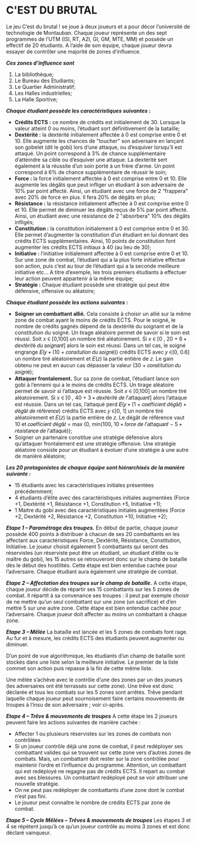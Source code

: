 # C'EST DU BRUTAL

Le jeu C’est du brutal ! se joue à deux joueurs et a pour décor l’université de technologie de Montauban. Chaque joueur représente un des sept programmes de l’UTM (ISI, RT, A2I, GI, GM, MTE, MM) et possède un effectif de 20 étudiants. A l’aide de son équipe, chaque joueur devra essayer de contrôler une majorité de zones d’influence.

**_Ces zones d’influence sont_**

1. La bibliothèque;
2. Le Bureau des Etudiants;
3. Le Quartier Administratif;
4. Les Halles industrielles;
5. La Halle Sportive;

**_Chaque étudiant possède les caractéristiques suivantes :_**

- **Crédits ECTS :** ce nombre de crédits est initialement de 30. Lorsque la valeur atteint 0 ou moins, l’étudiant sort définitivement de la bataille;
- **Dextérité :** la dextérité initialement affectée à 0 est comprise entre 0 et 10. Elle augmente les chances de "toucher" son adversaire en lançant son gobelet (dit le gobi) lors d’une attaque, ou d’esquiver lorsqu’il est attaqué. Un point correspond à 3% de chance supplémentaire d’atteindre sa cible ou d’esquiver une attaque. La dextérité sert également à la réussite d’un soin porté à un frère d’arme. Un point correspond à 6% de chance supplémentaire de réussir le soin;
- **Force :** la force initialement affectée à 0 est comprise entre 0 et 10. Elle augmente les dégâts que peut infliger un étudiant à son adversaire de 10% par point affecté. Ainsi, un étudiant avec une force de 2 “frappera" avec 20% de force en plus. Il fera 20% de dégâts en plus;
- **Résistance :** la résistance initialement affectée à 0 est comprise entre 0 et 10. Elle permet de diminuer les dégâts reçus de 5% par point affecté. Ainsi, un étudiant avec une résistance de 2 "absorbera" 10% des dégâts infligés;
- **Constitution :** la constitution initialement à 0 est comprise entre 0 et 30. Elle permet d’augmenter la constitution d’un étudiant en lui donnant des crédits ECTS supplémentaires. Ainsi, 10 points de constitution font augmenter les crédits ECTS initiaux à 40 (au lieu de 30);
- **Initiative :** l’initiative initialement affectée à 0 est comprise entre 0 et 10. Sur une zone de combat, l’étudiant qui a la plus forte initiative effectue son action, puis c’est au tour de l’étudiant qui a la seconde meilleure initiative etc… A titre d’exemple, les trois premiers étudiants à effectuer leur action peuvent
appartenir à la même équipe;
- **Stratégie :** Chaque étudiant possède une stratégie qui peut être défensive, offensive ou aléatoire;

**_Chaque étudiant possède les actions suivantes :_**

- **Soigner un combattant allié.** Cela consiste à choisir un allié sur la même zone de combat ayant le moins de crédits ECTS. Pour le soigné, le nombre de crédits gagnés dépend de la dextérité du soignant et de la constitution du soigné. Un tirage aléatoire permet de savoir si le soin est réussi. Soit 𝑥 ∈ [0,100] un nombre tiré aléatoirement. Si 𝑥 ∈ [0 , 20 + 6 ∗ 𝑑𝑒𝑥𝑡é𝑟𝑖𝑡é 𝑑𝑢 𝑠𝑜𝑖𝑔𝑛𝑎𝑛𝑡] alors le soin est réussi. Dans un tel cas, le soigné engrange 𝐸(𝑦 ∗ (10 + 𝑐𝑜𝑛𝑠𝑖𝑡𝑢𝑡𝑖𝑜𝑛 𝑑𝑢 𝑠𝑜𝑖𝑔𝑛é)) crédits ECTS avec 𝑦 ∈]0, 0.6] un nombre tiré aléatoirement et 𝐸(𝑧) la partie entière de 𝑧. Le gain obtenu ne peut en aucun cas dépasser la valeur (30 + 𝑐𝑜𝑛𝑠𝑡𝑖𝑡𝑢𝑡𝑖𝑜𝑛 𝑑𝑢 𝑠𝑜𝑖𝑔𝑛é);
- **Attaquer frontalement.** Sur sa zone de combat, l’étudiant lance son gobi à l’ennemi qui a le moins de crédits ECTS. Un tirage aléatoire permet de savoir si l’attaque est réussie. Soit 𝑥 ∈ [0,100] un nombre tiré aléatoirement. Si 𝑥 ∈ [0 , 40 + 3 ∗ 𝑑𝑒𝑥𝑡é𝑟𝑖𝑡é 𝑑𝑒 𝑙′𝑎𝑡𝑡𝑎𝑞𝑢𝑎𝑛𝑡] alors l’attaque est réussie. Dans un tel cas, l’attaqué perd 𝐸(𝑦 ∗ (1 + 𝑐𝑜𝑒𝑓𝑓𝑖𝑐𝑖𝑒𝑛𝑡 𝑑é𝑔â𝑡) ∗ 𝑑é𝑔â𝑡 𝑑𝑒 𝑟é𝑓é𝑟𝑒𝑛𝑐𝑒) crédits ECTS avec 𝑦 ∈]0, 1] un nombre tiré aléatoirement et 𝐸(𝑧) la partie entière de 𝑧. Le dégât de référence vaut 10 et 𝑐𝑜𝑒𝑓𝑓𝑖𝑐𝑖𝑒𝑛𝑡 𝑑é𝑔â𝑡 = max (0, min(100, 10 ∗ 𝑓𝑜𝑟𝑐𝑒 𝑑𝑒 𝑙′𝑎𝑡𝑡𝑎𝑞𝑢𝑎𝑛𝑡 − 5 ∗ 𝑟é𝑠𝑖𝑠𝑡𝑎𝑛𝑐𝑒 𝑑𝑒 𝑙′𝑎𝑡𝑡𝑎𝑞𝑢é));
- Soigner un partenaire constitue une stratégie défensive alors qu’attaquer frontalement est une stratégie offensive. Une stratégie aléatoire consiste pour un étudiant à évoluer d’une stratégie à une autre de manière aléatoire;

**_Les 20 protagonistes de chaque équipe sont hiérarchisés de la manière suivante :_**

- 15 étudiants avec les caractéristiques initiales présentées précédemment;
- 4 étudiants d’élite avec des caractéristiques initiales augmentées (Force +1, Dextérité +1, Résistance +1,
Constitution +5, Initiative +1);
- 1 Maitre du gobi avec des caractéristiques initiales augmentées (Force +2, Dextérité +2, Résistance +2,
Constitution +10, Initiative +2);

**_Etape 1 – Paramétrage des troupes._**
En début de partie, chaque joueur possède 400 points à distribuer à chacun de ses 20 combattants en les affectant aux caractéristiques Force, Dextérité, Résistance, Constitution, Initiative. Le joueur choisit également 5 combattants qui seront des réservistes (un réserviste peut être un étudiant, un étudiant d’élite ou le maître du gobi), les 15 autres se retrouveront donc sur le champ de bataille dès le début des hostilités. Cette étape est bien
entendue cachée pour l’adversaire. Chaque étudiant aura également une stratégie de combat.

**_Etape 2 – Affectation des troupes sur le champ de bataille._**
A cette étape, chaque joueur décide de répartir ses 15 combattants sur les 5 zones de combat. Il répartit à sa convenance ses troupes : il peut par exemple choisir de ne mettre qu’un seul combattant sur une zone (un sacrifice) et d’en mettre 5 sur une autre zone. Cette étape est bien entendue cachée pour l’adversaire.
Chaque joueur doit affecter au moins un combattant à chaque zone.

**_Etape 3 – Mêlée_**
La bataille est lancée et les 5 zones de combats font rage. Au fur et à mesure, les crédits ECTS des étudiants peuvent augmenter ou diminuer.

D’un point de vue algorithmique, les étudiants d’un champ de bataille sont stockés dans une liste selon la meilleure initiative. Le premier de la liste commet son action puis repasse à la fin de cette même liste.

Une mêlée s’achève avec le contrôle d’une des zones par un des joueurs (les adversaires ont été terrassés sur cette zone). Une trêve est donc déclarée et tous les combats sur les 5 zones sont arrêtés. Trêve pendant laquelle chaque joueur peut sournoisement faire certains mouvements de troupes à l’insu de son adversaire ; voir ci-après.

**_Etape 4 – Trêve & mouvements de troupes_**
A cette étape les 2 joueurs peuvent faire les actions suivantes de manière cachée :
- Affecter 1 ou plusieurs réservistes sur les zones de combats non contrôlées
- Si un joueur contrôle déjà une zone de combat, il peut redéployer ses combattant valides qui se trouvent sur cette zone vers d’autres zones de combats. Mais, un combattant doit rester sur la zone contrôlée pour maintenir l’ordre et l’influence du programme. Attention, un combattant qui est redéployé ne regagne pas de crédits ECTS. Il repart au combat avec ses blessures. Un combattant redéployé peut se voir attribuer une nouvelle stratégie.
- On ne peut pas redéployer de combattants d’une zone dont le combat n’est pas fini.
- Le joueur peut connaître le nombre de crédits ECTS par zone de combat.
 
**_Etape 5 – Cycle Mêlées – Trêves & mouvements de troupes_**
Les étapes 3 et 4 se répètent jusqu’à ce qu’un joueur contrôle au moins 3 zones et est donc déclaré vainqueur.
